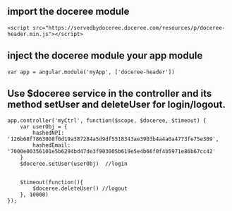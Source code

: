 ## import the doceree module
	<script src="https://servedbydoceree.doceree.com/resources/p/doceree-header.min.js"></script>

## inject the doceree module your app module 
	var app = angular.module('myApp', ['doceree-header'])

## Use $doceree service in the controller and its method setUser and deleteUser for login/logout.
	app.controller('myCtrl', function($scope, $doceree, $timeout) {
	    var userObj = {
	        hashedNPI: '126b68f7863008f0d19a387284a5d9df5518343ae3903b4a4a0a4773fe75e309',
	        hashedEmail: '7000e00356101e5b6294bd47de3f903005b619e5e4b66f0f4b5971e86b67cc42'
	    }
    	$doceree.setUser(userObj)  //login

    
	    $timeout(function(){
	        $doceree.deleteUser() //logout
	    }, 10000)
	});